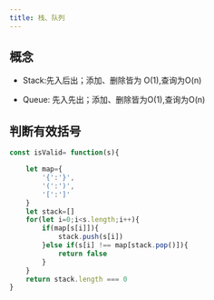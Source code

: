 ```yaml
---
title: 栈、队列
---
```


## 概念

- Stack:先入后出；添加、删除皆为 O(1),查询为O(n)

- Queue: 先入先出；添加、删除皆为O(1),查询为O(n)

## 判断有效括号

```js
const isValid= function(s){

    let map={
        '{':'}',
        '(':')',
        '[':']'
    }
    let stack=[]
    for(let i=0;i<s.length;i++){
        if(map[s[i]]){
            stack.push(s[i])
        }else if(s[i] !== map[stack.pop()]){
            return false
        }
    }
    return stack.length === 0
}

```